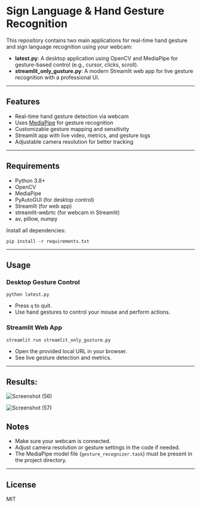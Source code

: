 # Sign Language & Hand Gesture Recognition

This repository contains two main applications for real-time hand gesture and sign language recognition using your webcam:

- **latest.py**: A desktop application using OpenCV and MediaPipe for gesture-based control (e.g., cursor, clicks, scroll).
- **streamlit_only_gusture.py**: A modern Streamlit web app for live gesture recognition with a professional UI.

---

## Features

- Real-time hand gesture detection via webcam
- Uses [MediaPipe](https://mediapipe.dev/) for gesture recognition
- Customizable gesture mapping and sensitivity
- Streamlit app with live video, metrics, and gesture logs
- Adjustable camera resolution for better tracking

---

## Requirements

- Python 3.8+
- OpenCV
- MediaPipe
- PyAutoGUI (for desktop control)
- Streamlit (for web app)
- streamlit-webrtc (for webcam in Streamlit)
- av, pillow, numpy

Install all dependencies:
```
pip install -r requirements.txt
```

---

## Usage

### Desktop Gesture Control

```
python latest.py
```
- Press `q` to quit.
- Use hand gestures to control your mouse and perform actions.

### Streamlit Web App

```
streamlit run streamlit_only_gusture.py
```
- Open the provided local URL in your browser.
- See live gesture detection and metrics.

---

## Results:
![Screenshot (56)](https://github.com/user-attachments/assets/98c5c7c4-a0cb-425d-ba95-731418bccaa3)

![Screenshot (57)](https://github.com/user-attachments/assets/90d85a3f-8f6a-4092-9aa0-fc30d0ab57f0)



## Notes

- Make sure your webcam is connected.
- Adjust camera resolution or gesture settings in the code if needed.
- The MediaPipe model file (`gesture_recognizer.task`) must be present in the project directory.

---

## License

MIT
